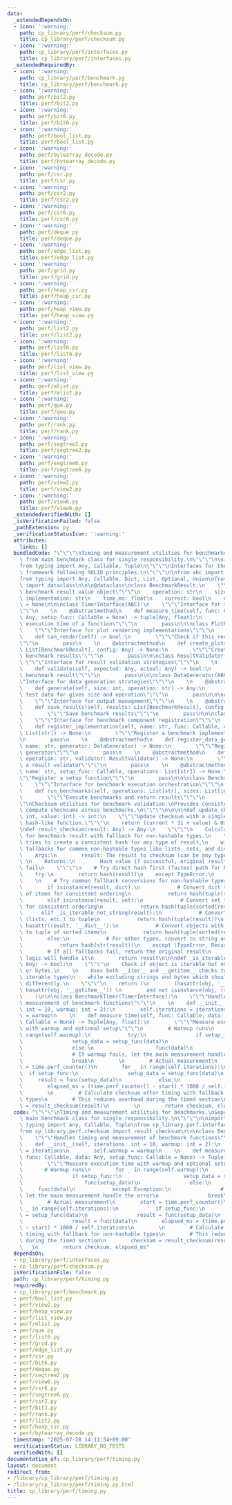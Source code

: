 ```yaml
---
data:
  _extendedDependsOn:
  - icon: ':warning:'
    path: cp_library/perf/checksum.py
    title: cp_library/perf/checksum.py
  - icon: ':warning:'
    path: cp_library/perf/interfaces.py
    title: cp_library/perf/interfaces.py
  _extendedRequiredBy:
  - icon: ':warning:'
    path: cp_library/perf/benchmark.py
    title: cp_library/perf/benchmark.py
  - icon: ':warning:'
    path: perf/bit2.py
    title: perf/bit2.py
  - icon: ':warning:'
    path: perf/bit6.py
    title: perf/bit6.py
  - icon: ':warning:'
    path: perf/bool_list.py
    title: perf/bool_list.py
  - icon: ':warning:'
    path: perf/bytearray_decode.py
    title: perf/bytearray_decode.py
  - icon: ':warning:'
    path: perf/csr.py
    title: perf/csr.py
  - icon: ':warning:'
    path: perf/csr2.py
    title: perf/csr2.py
  - icon: ':warning:'
    path: perf/csr6.py
    title: perf/csr6.py
  - icon: ':warning:'
    path: perf/deque.py
    title: perf/deque.py
  - icon: ':warning:'
    path: perf/edge_list.py
    title: perf/edge_list.py
  - icon: ':warning:'
    path: perf/grid.py
    title: perf/grid.py
  - icon: ':warning:'
    path: perf/heap_csr.py
    title: perf/heap_csr.py
  - icon: ':warning:'
    path: perf/heap_view.py
    title: perf/heap_view.py
  - icon: ':warning:'
    path: perf/list2.py
    title: perf/list2.py
  - icon: ':warning:'
    path: perf/list6.py
    title: perf/list6.py
  - icon: ':warning:'
    path: perf/list_view.py
    title: perf/list_view.py
  - icon: ':warning:'
    path: perf/mlist.py
    title: perf/mlist.py
  - icon: ':warning:'
    path: perf/que.py
    title: perf/que.py
  - icon: ':warning:'
    path: perf/rank.py
    title: perf/rank.py
  - icon: ':warning:'
    path: perf/segtree2.py
    title: perf/segtree2.py
  - icon: ':warning:'
    path: perf/segtree6.py
    title: perf/segtree6.py
  - icon: ':warning:'
    path: perf/view2.py
    title: perf/view2.py
  - icon: ':warning:'
    path: perf/view6.py
    title: perf/view6.py
  _extendedVerifiedWith: []
  _isVerificationFailed: false
  _pathExtension: py
  _verificationStatusIcon: ':warning:'
  attributes:
    links: []
  bundledCode: "\"\"\"\nTiming and measurement utilities for benchmarks.\nSeparated\
    \ from main benchmark class for single responsibility.\n\"\"\"\n\nimport time\n\
    from typing import Any, Callable, Tuple\n\"\"\"\nInterfaces for the benchmark\
    \ framework following SOLID principles.\n\"\"\"\n\nfrom abc import ABC, abstractmethod\n\
    from typing import Any, Callable, Dict, List, Optional, Union\nfrom dataclasses\
    \ import dataclass\n\n\n@dataclass\nclass BenchmarkResult:\n    \"\"\"Immutable\
    \ benchmark result value object\"\"\"\n    operation: str\n    size: int\n   \
    \ implementation: str\n    time_ms: float\n    correct: bool\n    error: Optional[str]\
    \ = None\n\n\nclass TimerInterface(ABC):\n    \"\"\"Interface for timing implementations\"\
    \"\"\n    \n    @abstractmethod\n    def measure_time(self, func: Callable, data:\
    \ Any, setup_func: Callable = None) -> tuple[Any, float]:\n        \"\"\"Measure\
    \ execution time of a function\"\"\"\n        pass\n\n\nclass PlotRenderer(ABC):\n\
    \    \"\"\"Interface for plot rendering implementations\"\"\"\n    \n    @abstractmethod\n\
    \    def can_render(self) -> bool:\n        \"\"\"Check if this renderer is available\"\
    \"\"\n        pass\n    \n    @abstractmethod\n    def create_plots(self, results:\
    \ List[BenchmarkResult], config: Any) -> None:\n        \"\"\"Create plots from\
    \ benchmark results\"\"\"\n        pass\n\n\nclass ResultValidator(ABC):\n   \
    \ \"\"\"Interface for result validation strategies\"\"\"\n    \n    @abstractmethod\n\
    \    def validate(self, expected: Any, actual: Any) -> bool:\n        \"\"\"Validate\
    \ benchmark result\"\"\"\n        pass\n\n\nclass DataGenerator(ABC):\n    \"\"\
    \"Interface for data generation strategies\"\"\"\n    \n    @abstractmethod\n\
    \    def generate(self, size: int, operation: str) -> Any:\n        \"\"\"Generate\
    \ test data for given size and operation\"\"\"\n        pass\n\n\nclass OutputManager(ABC):\n\
    \    \"\"\"Interface for output management\"\"\"\n    \n    @abstractmethod\n\
    \    def save_results(self, results: List[BenchmarkResult], config: Any) -> None:\n\
    \        \"\"\"Save benchmark results\"\"\"\n        pass\n\n\nclass BenchmarkRegistry(ABC):\n\
    \    \"\"\"Interface for benchmark component registration\"\"\"\n    \n    @abstractmethod\n\
    \    def register_implementation(self, name: str, func: Callable, operations:\
    \ List[str]) -> None:\n        \"\"\"Register a benchmark implementation\"\"\"\
    \n        pass\n    \n    @abstractmethod\n    def register_data_generator(self,\
    \ name: str, generator: DataGenerator) -> None:\n        \"\"\"Register a data\
    \ generator\"\"\"\n        pass\n    \n    @abstractmethod\n    def register_validator(self,\
    \ operation: str, validator: ResultValidator) -> None:\n        \"\"\"Register\
    \ a result validator\"\"\"\n        pass\n    \n    @abstractmethod\n    def register_setup(self,\
    \ name: str, setup_func: Callable, operations: List[str]) -> None:\n        \"\
    \"\"Register a setup function\"\"\"\n        pass\n\n\nclass BenchmarkOrchestrator(ABC):\n\
    \    \"\"\"Interface for benchmark execution orchestration\"\"\"\n    \n    @abstractmethod\n\
    \    def run_benchmarks(self, operations: List[str], sizes: List[int]) -> List[BenchmarkResult]:\n\
    \        \"\"\"Execute benchmarks and return results\"\"\"\n        pass\n\"\"\
    \"\nChecksum utilities for benchmark validation.\nProvides consistent ways to\
    \ compute checksums across benchmarks.\n\"\"\"\n\n\n\ndef update_checksum(current:\
    \ int, value: int) -> int:\n    \"\"\"Update checksum with a single value using\
    \ hash-like function.\"\"\"\n    return (current * 31 + value) & 0xFFFFFFFF\n\n\
    \ndef result_checksum(result: Any) -> Any:\n    \"\"\"\n    Calculate checksum\
    \ for benchmark result with fallback for non-hashable types.\n    \n    This function\
    \ tries to create a consistent hash for any type of result,\n    with intelligent\
    \ fallbacks for common non-hashable types like lists, sets, and dicts.\n    \n\
    \    Args:\n        result: The result to checksum (can be any type)\n       \
    \ \n    Returns:\n        Hash value if successful, original result if all fallbacks\
    \ fail\n    \"\"\"\n    # Try direct hash first (fastest path for hashable objects)\n\
    \    try:\n        return hash(result)\n    except TypeError:\n        pass\n\
    \    \n    # Try common fallback conversions for non-hashable types\n    try:\n\
    \        if isinstance(result, dict):\n            # Convert dict to sorted tuple\
    \ of items for consistent ordering\n            return hash(tuple(sorted(result.items())))\n\
    \        elif isinstance(result, set):\n            # Convert set to sorted tuple\
    \ for consistent ordering\n            return hash(tuple(sorted(result)))\n  \
    \      elif _is_iterable_not_string(result):\n            # Convert other iterables\
    \ (lists, etc.) to tuple\n            return hash(tuple(result))\n        elif\
    \ hasattr(result, '__dict__'):\n            # Convert objects with attributes\
    \ to tuple of sorted items\n            return hash(tuple(sorted(result.__dict__.items())))\n\
    \        else:\n            # For other types, convert to string as last resort\n\
    \            return hash(str(result))\n    except (TypeError, RecursionError):\n\
    \        # If all fallbacks fail, return the original result\n        # The validation\
    \ logic will handle it\n        return result\n\n\ndef _is_iterable_not_string(obj:\
    \ Any) -> bool:\n    \"\"\"\n    Check if object is iterable but not a string\
    \ or bytes.\n    \n    Uses both __iter__ and __getitem__ checks to catch more\
    \ iterable types\n    while excluding strings and bytes which should be handled\
    \ differently.\n    \"\"\"\n    return (\n        (hasattr(obj, '__iter__') or\
    \ hasattr(obj, '__getitem__')) \n        and not isinstance(obj, (str, bytes))\n\
    \    )\n\n\nclass BenchmarkTimer(TimerInterface):\n    \"\"\"Handles timing and\
    \ measurement of benchmark functions\"\"\"\n    \n    def __init__(self, iterations:\
    \ int = 10, warmup: int = 2):\n        self.iterations = iterations\n        self.warmup\
    \ = warmup\n    \n    def measure_time(self, func: Callable, data: Any, setup_func:\
    \ Callable = None) -> Tuple[Any, float]:\n        \"\"\"Measure execution time\
    \ with warmup and optional setup\"\"\"\n        # Warmup runs\n        for _ in\
    \ range(self.warmup):\n            try:\n                if setup_func:\n    \
    \                setup_data = setup_func(data)\n                    func(setup_data)\n\
    \                else:\n                    func(data)\n            except Exception:\n\
    \                # If warmup fails, let the main measurement handle the error\n\
    \                break\n        \n        # Actual measurement\n        start\
    \ = time.perf_counter()\n        for _ in range(self.iterations):\n          \
    \  if setup_func:\n                setup_data = setup_func(data)\n           \
    \     result = func(setup_data)\n            else:\n                result = func(data)\n\
    \        elapsed_ms = (time.perf_counter() - start) * 1000 / self.iterations\n\
    \        \n        # Calculate checksum after timing with fallback for non-hashable\
    \ types\n        # This reduces overhead during the timed section\n        checksum\
    \ = result_checksum(result)\n        \n        return checksum, elapsed_ms\n"
  code: "\"\"\"\nTiming and measurement utilities for benchmarks.\nSeparated from\
    \ main benchmark class for single responsibility.\n\"\"\"\n\nimport time\nfrom\
    \ typing import Any, Callable, Tuple\nfrom cp_library.perf.interfaces import TimerInterface\n\
    from cp_library.perf.checksum import result_checksum\n\n\nclass BenchmarkTimer(TimerInterface):\n\
    \    \"\"\"Handles timing and measurement of benchmark functions\"\"\"\n    \n\
    \    def __init__(self, iterations: int = 10, warmup: int = 2):\n        self.iterations\
    \ = iterations\n        self.warmup = warmup\n    \n    def measure_time(self,\
    \ func: Callable, data: Any, setup_func: Callable = None) -> Tuple[Any, float]:\n\
    \        \"\"\"Measure execution time with warmup and optional setup\"\"\"\n \
    \       # Warmup runs\n        for _ in range(self.warmup):\n            try:\n\
    \                if setup_func:\n                    setup_data = setup_func(data)\n\
    \                    func(setup_data)\n                else:\n               \
    \     func(data)\n            except Exception:\n                # If warmup fails,\
    \ let the main measurement handle the error\n                break\n        \n\
    \        # Actual measurement\n        start = time.perf_counter()\n        for\
    \ _ in range(self.iterations):\n            if setup_func:\n                setup_data\
    \ = setup_func(data)\n                result = func(setup_data)\n            else:\n\
    \                result = func(data)\n        elapsed_ms = (time.perf_counter()\
    \ - start) * 1000 / self.iterations\n        \n        # Calculate checksum after\
    \ timing with fallback for non-hashable types\n        # This reduces overhead\
    \ during the timed section\n        checksum = result_checksum(result)\n     \
    \   \n        return checksum, elapsed_ms"
  dependsOn:
  - cp_library/perf/interfaces.py
  - cp_library/perf/checksum.py
  isVerificationFile: false
  path: cp_library/perf/timing.py
  requiredBy:
  - cp_library/perf/benchmark.py
  - perf/bool_list.py
  - perf/view2.py
  - perf/heap_view.py
  - perf/list_view.py
  - perf/mlist.py
  - perf/que.py
  - perf/list6.py
  - perf/grid.py
  - perf/edge_list.py
  - perf/csr.py
  - perf/bit6.py
  - perf/deque.py
  - perf/segtree2.py
  - perf/view6.py
  - perf/csr6.py
  - perf/segtree6.py
  - perf/csr2.py
  - perf/bit2.py
  - perf/rank.py
  - perf/list2.py
  - perf/heap_csr.py
  - perf/bytearray_decode.py
  timestamp: '2025-07-28 14:11:54+09:00'
  verificationStatus: LIBRARY_NO_TESTS
  verifiedWith: []
documentation_of: cp_library/perf/timing.py
layout: document
redirect_from:
- /library/cp_library/perf/timing.py
- /library/cp_library/perf/timing.py.html
title: cp_library/perf/timing.py
---
```

